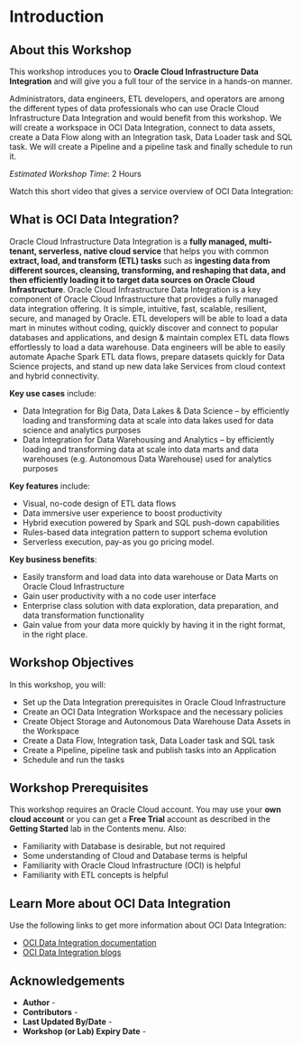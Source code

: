 # Introduction

## About this Workshop

This workshop introduces you to **Oracle Cloud Infrastructure Data Integration** and will give you a full tour of the service in a hands-on manner.

Administrators, data engineers, ETL developers, and operators are among the different types of data professionals who can use Oracle Cloud Infrastructure Data Integration and would benefit from this workshop.
We will create a workspace in OCI Data Integration, connect to data assets, create a Data Flow along with an Integration task, Data Loader task and SQL task. We will create a Pipeline and a pipeline task and finally schedule to run it.  

*Estimated Workshop Time*: 2 Hours

Watch this short video that gives a service overview of OCI Data Integration:
<!-- [](https://youtu.be/nbB9nX6hZLw) -->
[](youtube:nbB9nX6hZLw)

## What is OCI Data Integration?

Oracle Cloud Infrastructure Data Integration is a **fully managed, multi-tenant, serverless, native cloud service** that helps you with common **extract, load, and transform (ETL) tasks** such as **ingesting data from different sources, cleansing, transforming, and reshaping that data, and then efficiently loading it to target data sources on Oracle Cloud Infrastructure**. Oracle Cloud Infrastructure Data Integration is a key component of Oracle Cloud Infrastructure that provides a fully managed data integration offering. It is simple, intuitive, fast, scalable, resilient, secure, and managed by Oracle.
ETL developers will be able to load a data mart in minutes without coding, quickly discover and connect to popular databases and applications, and design & maintain complex ETL data flows effortlessly to load a data warehouse. Data engineers will be able to easily automate Apache Spark ETL data flows, prepare datasets quickly for Data Science projects, and stand up new data lake Services from cloud context and hybrid connectivity.

**Key use cases** include:
* Data Integration for Big Data, Data Lakes & Data Science – by efficiently loading and transforming data at scale into data lakes used for data science and analytics purposes
* Data Integration for Data Warehousing and Analytics – by efficiently loading and transforming data at scale into data marts and data warehouses (e.g. Autonomous Data Warehouse) used for analytics purposes

**Key features** include:
*	Visual, no-code design of ETL data flows
*	Data immersive user experience to boost productivity
*	Hybrid execution powered by Spark and SQL push-down capabilities
*	Rules-based data integration pattern to support schema evolution
*	Serverless execution, pay-as you go pricing model.

**Key business benefits**:
*	Easily transform and load data into data warehouse or Data Marts on Oracle Cloud Infrastructure
*	Gain user productivity with a no code user interface
*	Enterprise class solution with data exploration, data preparation, and data transformation functionality
*	Gain value from your data more quickly by having it in the right format, in the right place.


## Workshop Objectives

In this workshop, you will:
* Set up the Data Integration prerequisites in Oracle Cloud Infrastructure
* Create an OCI Data Integration Workspace and the necessary policies
* Create Object Storage and Autonomous Data Warehouse Data Assets in the Workspace
* Create a Data Flow, Integration task, Data Loader task and SQL task
* Create a Pipeline, pipeline task and publish tasks into an Application
* Schedule and run the tasks


## Workshop Prerequisites

This workshop requires an Oracle Cloud account. You may use your **own cloud account** or you can get a **Free Trial** account as described in the **Getting Started** lab in the Contents menu.
Also:
* Familiarity with Database is desirable, but not required
* Some understanding of Cloud and Database terms is helpful
* Familiarity with Oracle Cloud Infrastructure (OCI) is helpful
* Familiarity with ETL concepts is helpful

## Learn More about OCI Data Integration
Use the following links to get more information about OCI Data Integration:

* [OCI Data Integration documentation](https://docs.oracle.com/en-us/iaas/data-integration/using/index.htm)
* [OCI Data Integration blogs](https://blogs.oracle.com/dataintegration/)


## Acknowledgements
* **Author** -
* **Contributors** -  
* **Last Updated By/Date** -
* **Workshop (or Lab) Expiry Date** -

